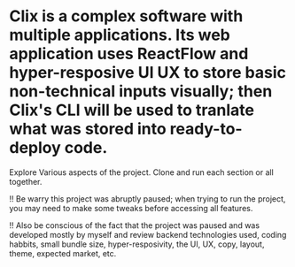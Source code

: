 # Clix is a complex software with multiple applications. Its web application uses ReactFlow and hyper-resposive UI UX to store basic non-technical inputs visually; then Clix's CLI will be used to tranlate what was stored into ready-to-deploy code.

Explore Various aspects of the project. Clone and run each section or all together.


!! Be warry this project was abruptly paused; when trying to run the project, you may need to make some tweaks before accessing all features. 

!! Also be conscious of the fact that the project was paused and was developed mostly by myself and review backend technologies used, coding habbits, small bundle size, hyper-resposivity, the UI, UX, copy, layout, theme, expected market, etc.
